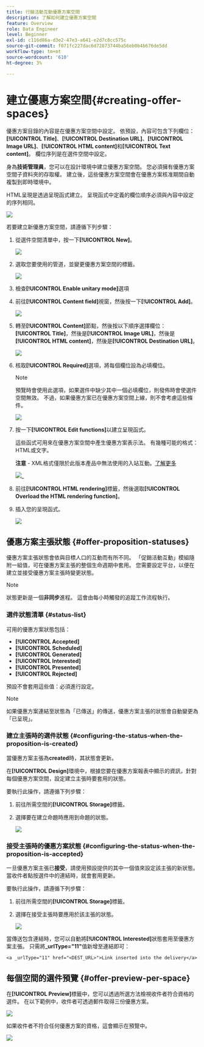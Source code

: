 ```yaml
---
title: 行銷活動互動優惠方案空間
description: 了解如何建立優惠方案空間
feature: Overview
role: Data Engineer
level: Beginner
exl-id: c116d86a-d3e2-47e3-a641-e2d7c8cc575c
source-git-commit: f071fc227dac6d72873744ba56eb0b4b676de5dd
workflow-type: tm+mt
source-wordcount: '610'
ht-degree: 3%

---
```


# 建立優惠方案空間{#creating-offer-spaces}

優惠方案目錄的內容是在優惠方案空間中設定。 依預設，內容可包含下列欄位：**[!UICONTROL Title]**、**[!UICONTROL Destination URL]**、**[!UICONTROL Image URL]**、**[!UICONTROL HTML content]**&#x200B;和&#x200B;**[!UICONTROL Text content]**。 欄位序列是在選件空間中設定。

身為&#x200B;**技術管理員**，您可以在設計環境中建立優惠方案空間。 您必須擁有優惠方案空間子資料夾的存取權。 建立後，這些優惠方案空間會在優惠方案核准期間自動複製到即時環境中。

HTML呈現是透過呈現函式建立。 呈現函式中定義的欄位順序必須與內容中設定的序列相同。

![](assets/offer_space_create_009.png)

若要建立新優惠方案空間，請遵循下列步驟：

1. 從選件空間清單中，按一下&#x200B;**[!UICONTROL New]**。

   ![](assets/offer_space_create_001.png)

1. 選取您要使用的管道，並變更優惠方案空間的標籤。

   ![](assets/offer_space_create_002.png)

1. 檢查&#x200B;**[!UICONTROL Enable unitary mode]**&#x200B;選項

1. 前往&#x200B;**[!UICONTROL Content field]**&#x200B;視窗，然後按一下&#x200B;**[!UICONTROL Add]**。

   ![](assets/offer_space_create_003.png)

1. 轉至&#x200B;**[!UICONTROL Content]**&#x200B;節點，然後按以下順序選擇欄位：**[!UICONTROL Title]**，然後是&#x200B;**[!UICONTROL Image URL]**，然後是&#x200B;**[!UICONTROL HTML content]**，然後是&#x200B;**[!UICONTROL Destination URL]**。

   ![](assets/offer_space_create_004.png)

1. 核取&#x200B;**[!UICONTROL Required]**&#x200B;選項，將每個欄位設為必填欄位。

   >[!NOTE]
   >
   >預覽時會使用此選項，如果選件中缺少其中一個必填欄位，則發佈時會使選件空間無效。 不過，如果優惠方案已在優惠方案空間上線，則不會考慮這些條件。

   ![](assets/offer_space_create_005.png)

1. 按一下&#x200B;**[!UICONTROL Edit functions]**&#x200B;以建立呈現函式。

   這些函式可用來在優惠方案空間中產生優惠方案表示法。 有幾種可能的格式：HTML或文字。

   **注意**  - XML格式僅限於此版本產品中無法使用的入站互動。[了解更多](../start/capability-matrix.md#gs-unavailable-features)

   ![](assets/offer_space_create_006.png)_

1. 前往&#x200B;**[!UICONTROL HTML rendering]**&#x200B;標籤，然後選取&#x200B;**[!UICONTROL Overload the HTML rendering function]**。
1. 插入您的呈現函式。

   ![](assets/offer_space_create_007.png)

## 優惠方案主張狀態 {#offer-proposition-statuses}

優惠方案主張狀態會依與目標人口的互動而有所不同。 「促銷活動互動」模組隨附一組值，可在優惠方案主張的整個生命週期中套用。 您需要設定平台，以便在建立並接受優惠方案主張時變更狀態。

>[!NOTE]
>
>狀態更新是一個&#x200B;**非同步**&#x200B;進程。 這會由每小時觸發的追蹤工作流程執行。

### 選件狀態清單 {#status-list}

可用的優惠方案狀態包括：

* **[!UICONTROL Accepted]**
* **[!UICONTROL Scheduled]**
* **[!UICONTROL Generated]**
* **[!UICONTROL Interested]**
* **[!UICONTROL Presented]**
* **[!UICONTROL Rejected]**

預設不會套用這些值：必須進行設定。

>[!NOTE]
>
>如果優惠方案連結至狀態為「已傳送」的傳送，優惠方案主張的狀態會自動變更為「已呈現」。

### 建立主張時的選件狀態 {#configuring-the-status-when-the-proposition-is-created}

當優惠方案主張為&#x200B;**created**&#x200B;時，其狀態會更新。

在&#x200B;**[!UICONTROL Design]**&#x200B;環境中，根據您要在優惠方案報表中顯示的資訊，針對每個優惠方案空間，設定建立主張時要套用的狀態。

要執行此操作，請遵循下列步驟：

1. 前往所需空間的&#x200B;**[!UICONTROL Storage]**&#x200B;標籤。
1. 選擇要在建立命題時應用到命題的狀態。

   ![](assets/offer_update_status_001.png)

### 接受主張時的優惠方案狀態 {#configuring-the-status-when-the-proposition-is-accepted}

一旦優惠方案主張已&#x200B;**接受**，請使用預設提供的其中一個值來設定該主張的新狀態。 當收件者點按選件中的連結時，就會套用更新。

要執行此操作，請遵循下列步驟：

1. 前往所需空間的&#x200B;**[!UICONTROL Storage]**&#x200B;標籤。
1. 選擇在接受主張時要應用於該主張的狀態。

   ![](assets/offer_update_status_002.png)

<!--
**Inbound interaction**

The **[!UICONTROL Storage]** tab lets you define statuses for **proposed** and **accepted** offer propositions only. For inbound interaction, the status of offer propositions should be specified directly in the URL for calling the offer engine, rather than through the interface. This way, you will be able to specify which status to apply in other cases, for example if an offer proposition is rejected.

```
<BASE_URL>?a=UpdateStatus&p=<PRIMARY_KEY_OF_THE_PROPOSITION>&st=<NEW_STATUS_OF_THE_PROPOSITION>&r=<REDIRECT_URL>
```

For instance, the proposition (identifier **40004**) that matches the **Home insurance** offer displayed on the **Neobank** site contains the following URL:

```
<BASE_URL>?a=UpdateStatus&p=<40004>&st=<3>&r=<"http://www.neobank.com/insurance/subscribe.html">
```

As soon as a visitor clicks the offer, and therefore the URL, the **[!UICONTROL Accepted]** status (value **3**) is applied to the proposition and the visitor is redirected to a new page of the **Neobank** site to take out the insurance contract.

>[!NOTE]
>
>If you want to specify another status in the url (for example if an offer proposition is rejected), use the value corresponding to the desired status. Example: **[!UICONTROL Rejected]** = "5", **[!UICONTROL Presented]** = "1" and so on.
>
>Statuses and their values can be retrieved in the **[!UICONTROL Offer propositions (nms)]** data schema. For more on this, refer to [this page](../../configuration/using/data-schemas.md).

**Outbound interaction**
-->

當傳送包含連結時，您可以自動將&#x200B;**[!UICONTROL Interested]**&#x200B;狀態套用至優惠方案主張。 只需將&#x200B;**_urlType=&quot;11&quot;**&#x200B;值新增至連結即可：

```
<a _urlType="11" href="<DEST_URL>">Link inserted into the delivery</a>
```

## 每個空間的選件預覽 {#offer-preview-per-space}

在&#x200B;**[!UICONTROL Preview]**&#x200B;標籤中，您可以透過所選方法檢視收件者符合資格的選件。 在以下範例中，收件者可透過郵件取得三份優惠方案。

![](assets/offer_space_overview_002.png)

如果收件者不符合任何優惠方案的資格，這會顯示在預覽中。

![](assets/offer_space_overview_001.png)

<!--
The preview can ignore contexts when they are restricted to a space. This is the case when the interaction schema has been extended to add fields referenced in a space using an inbound channel (for more on this, refer to Extension example.
-->

